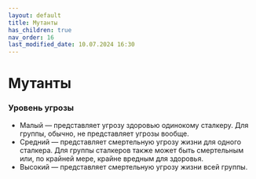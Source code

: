 ```yaml
---
layout: default
title: Мутанты
has_children: true
nav_order: 16
last_modified_date: 10.07.2024 16:30
---
```


# Мутанты

### Уровень угрозы

- Малый — представляет угрозу здоровью одинокому сталкеру. Для группы, обычно, не представляет угрозы вообще.
- Средний — представляет смертельную угрозу жизни для одного сталкера. Для группы сталкеров также может быть смертельным
  или, по крайней мере, крайне вредным для здоровья.
- Высокий — представляет смертельную угрозу жизни всей группы.
